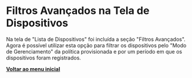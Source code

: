 # Filtros Avançados na Tela de Dispositivos

Na tela de "Lista de Dispositivos" foi incluída a seção "Filtros Avançados". Agora é possível utilizar esta opção para filtrar os dispositivos pelo "Modo de Gerenciamento" da política provisionada e por um período em que os dispositivos foram registrados.





[**Voltar ao menu inicial**](./)

